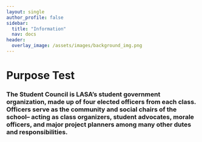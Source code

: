 ```yaml
---
layout: single
author_profile: false
sidebar:
  title: "Information"
  nav: docs
header:
  overlay_image: /assets/images/background_img.png
---
```


# Purpose Test

### The Student Council is LASA’s student government organization, made up of four elected officers from each class. Officers serve as the community and social chairs of the school– acting as class organizers, student advocates, morale officers, and major project planners among many other dutes and responsibilities.
